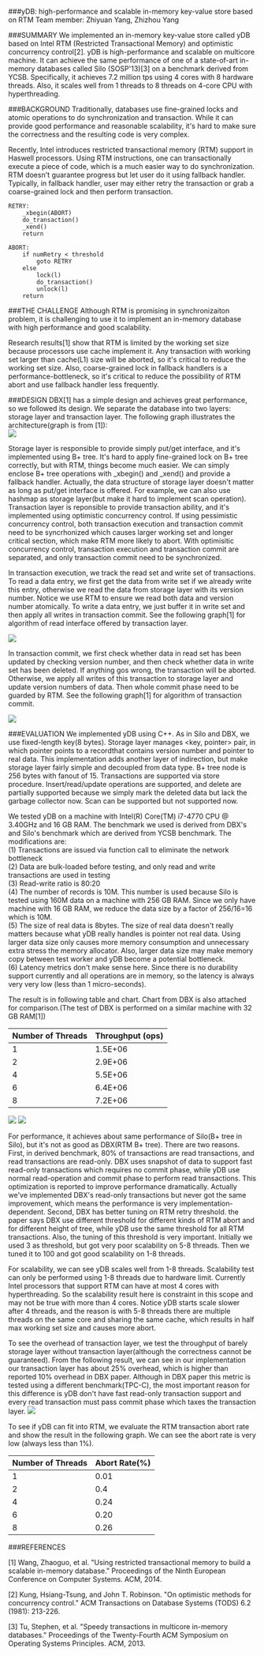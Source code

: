 ###yDB: high-performance and scalable in-memory key-value store based on RTM
Team member: Zhiyuan Yang, Zhizhou Yang

###SUMMARY
We implemented an in-memory key-value store called yDB based on Intel RTM (Restricted Transactional Memory) and optimistic concurrency control[2]. yDB is high-performance and scalable on multicore machine. It can achieve the same performance of one of a state-of-art in-memory databases called Silo (SOSP'13)[3] on a benchmark derived from YCSB. Specifically, it achieves 7.2 million tps using 4 cores with 8 hardware threads. Also, it scales well from 1 threads to 8 threads on 4-core CPU with hyperthreading.

###BACKGROUND
Traditionally, databases use fine-grained locks and atomic operations to do synchronization and transaction. While it can provide good performance and reasonable scalability, it's hard to make sure the correctness and the resulting code is very complex.  

Recently, Intel introduces restricted transactional memory (RTM) support in Haswell processors. Using RTM instructions, one can transactionally execute a piece of code, which is a much easier way to do synchronization. RTM doesn't guarantee progress but let user do it using fallback handler. Typically, in fallback handler, user may either retry the transaction or grab a coarse-grained lock and then perform transaction.
```
RETRY:
	_xbegin(ABORT)
	do_transaction()
	_xend()
	return

ABORT:
	if numRetry < threshold
		goto RETRY
	else
		lock(l)
		do_transaction()
		unlock(l)
	return
```

###THE CHALLENGE
Although RTM is promising in synchronizaiton problem, it is challenging to use it to implement an in-memory database with high performance and good scalability. 

Research results[1] show that RTM is limited by the working set size because processors use cache implement it. Any transaction with working set larger than cache(L1) size will be aborted, so it's critical to reduce the working set size. Also, coarse-grained lock in fallback handlers is a performance-bottleneck, so it's critical to reduce the possibility of RTM abort and use fallback handler less frequently.

###DESIGN
DBX[1] has a simple design and achieves great performance, so we followed its design. We separate the database into two layers: storage layer and transaction layer. The following graph illustrates the architecture(graph is from [1]):  
<a href="url"><img src="https://github.com/Zhiyuan-Yang/yDB/blob/occ/arch.png?raw=true"></a>

Storage layer is responsible to provide simply put/get interface, and it's implemented using B+ tree. It's hard to apply fine-grained lock on B+ tree correctly, but with RTM, things become much easier. We can simply enclose B+ tree operations with _xbegin() and _xend() and provide a fallback handler. Actually, the data structure of storage layer doesn't matter as long as put/get interface is offered. For example, we can also use hashmap as storage layer(but make it hard to implement scan operation).  
Transaction layer is reponsible to provide transaction ability, and it's implemented using optimistic concurrency control. If using pessimistic concurrency control, both transaction execution and transaction commit need to be syncrhonized which causes larger working set and longer critical section, which make RTM more likely to abort. With optimisitic concurrency control, transaction execution and transaction commit are separated, and only transaction commit need to be synchronized.  


In transaction execution, we track the read set and write set of transactions. To read a data entry, we first get the data from write set if we already write this entry, otherwise we read the data from storage layer with its version number. Notice we use RTM to ensure we read both data and version number atomically. To write a data entry, we just buffer it in write set and then apply all writes in transaction commit. See the following graph[1] for algorithm of read interface offered by transaction layer. 

<a href="url"><img src="https://github.com/Zhiyuan-Yang/yDB/blob/occ/algo-read.png?raw=true"></a>

In transaction commit, we first check whether data in read set has been updated by checking version number, and then check whether data in write set has been deleted. If anything gos wrong, the transaction will be aborted. Otherwise, we apply all writes of this transaction to storage layer and update version numbers of data. Then whole commit phase need to be guarded by RTM. See the following graph[1] for algorithm of transaction commit.  

<a href="url"><img src="https://github.com/Zhiyuan-Yang/yDB/blob/occ/algo-commit.png?raw=true"></a>


###EVALUATION
We implemented yDB using C++. As in Silo and DBX, we use fixed-length key(8 bytes). Storage layer manages <key, pointer> pair, in which pointer points to a recordthat contains version number and pointer to real data. This implementation adds another layer of indirection, but make storage layer fairly simple and decoupled from data type. B+ tree node is 256 bytes with fanout of 15. Transactions are supported via store procedure. Insert/read/update operations are supported, and delete are partially supported because we simply mark the deleted data but lack the garbage collector now. Scan can be supported but not supported now.

We tested yDB on a machine with Intel(R) Core(TM) i7-4770 CPU @ 3.40GHz and 16 GB RAM. The benchmark we used is derived from DBX's and Silo's benchmark which are derived from YCSB benchmark. The modifications are:  
(1) Transactions are issued via function call to eliminate the network bottleneck  
(2) Data are bulk-loaded before testing, and only read and write transactions are used in testing  
(3) Read-write ratio is 80:20  
(4) The number of records is 10M. This number is used because Silo is tested using 160M data on a machine with 256 GB RAM. Since we only have machine with 16 GB RAM, we reduce the data size by a factor of 256/16=16 which is 10M.  
(5) The size of real data is 8bytes. The size of real data doesn't really matters because what yDB really handles is pointer not real data. Using larger data size only causes more memory consumption and unnecessary extra stress the memory allocator. Also, larger data size may make memory copy between test worker and yDB become a potential bottleneck.  
(6) Latency metrics don't make sense here. Since there is no durability support currently and all operations are in memory, so the latency is always very very low (less than 1 micro-seconds).  

The result is in following table and chart. Chart from DBX is also attached for comparison.(The test of DBX is performed on a similar machine with 32 GB RAM[1])

Number of Threads | Throughput (ops)
------------ | -------------
1	| 1.5E+06
2	| 2.9E+06
4	| 5.5E+06
6	| 6.4E+06
8	| 7.2E+06

<a href="url"><img src="https://github.com/Zhiyuan-Yang/yDB/blob/occ/graph1.png?raw=true"></a>
<a href="url"><img src="https://github.com/Zhiyuan-Yang/yDB/blob/occ/graph2.png?raw=true"></a>

For performance, it achieves about same performance of Silo(B+ tree in Silo), but it's not as good as DBX(RTM B+ tree). There are two reasons. First, in derived benchmark, 80% of transactions are read transactions, and read transactions are read-only. DBX uses snapshot of data to support fast read-only transactions which requires no commit phase, while yDB use normal read-operation and commit phase to perform read transactions. This optimization is reported to improve performance dramatically. Actually we've implemented DBX's read-only transactions but never got the same improvement, which means the performance is very implementation-dependent. Second, DBX has better tuning on RTM retry threshold. the paper says DBX use different threshold for different kinds of RTM abort and for different height of tree, while yDB use the same threshold for all RTM transactions. Also, the tuning of this threshold is very important. Initially we used 3 as threshold, but got very poor scalability on 5-8 threads. Then we tuned it to 100 and got good scalability on 1-8 threads.

For scalability, we can see yDB scales well from 1-8 threads. Scalability test can only be performed using 1-8 threads due to hardware limit. Currently Intel processors that support RTM can have at most 4 cores with hyperthreading. So the scalability result here is constraint in this scope and may not be true with more than 4 cores. Notice yDB starts scale slower after 4 threads, and the reason is with 5-8 threads there are multiple threads on the same core and sharing the same cache, which results in half max working set size and causes more abort.

To see the overhead of transaction layer, we test the throughput of barely storage layer without transaction layer(although the correctness cannot be guaranteed). From the following result, we can see in our implementation our transaction layer has about 25% overhead, which is higher than reported 10% overhead in DBX paper. Although in DBX paper this metric is tested using a different benchmark(TPC-C), the most important reason for this difference is yDB don't have fast read-only transaction support and every read transaction must pass commit phase which taxes the transaction layer.
<a href="url"><img src="https://github.com/Zhiyuan-Yang/yDB/blob/occ/graph3.png?raw=true"></a>

To see if yDB can fit into RTM, we evaluate the RTM transaction abort rate and show the result in the following graph. We can see the abort rate is very low (always less than 1%).  

Number of Threads | Abort Rate(%)
------------ | -------------
1	| 0.01
2	| 0.4
4	| 0.24
6	| 0.20
8	| 0.26

###REFERENCES

[1] Wang, Zhaoguo, et al. "Using restricted transactional memory to build a scalable in-memory database." Proceedings of the Ninth European Conference on Computer Systems. ACM, 2014.

[2] Kung, Hsiang-Tsung, and John T. Robinson. "On optimistic methods for concurrency control." ACM Transactions on Database Systems (TODS) 6.2 (1981): 213-226.

[3] Tu, Stephen, et al. "Speedy transactions in multicore in-memory databases." Proceedings of the Twenty-Fourth ACM Symposium on Operating Systems Principles. ACM, 2013.
